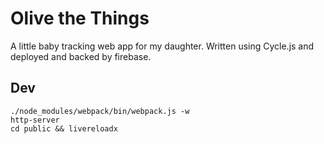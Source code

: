 # Olive the Things

A little baby tracking web app for my daughter. Written using Cycle.js and
deployed and backed by firebase.

## Dev

```
./node_modules/webpack/bin/webpack.js -w
http-server
cd public && livereloadx
```
